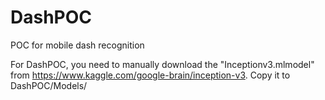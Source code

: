 # DashPOC
POC for mobile dash recognition

For DashPOC, you need to manually download the "Inceptionv3.mlmodel" from https://www.kaggle.com/google-brain/inception-v3. Copy it to DashPOC/Models/
